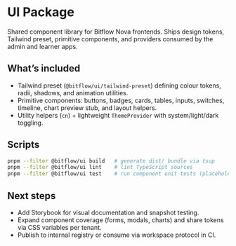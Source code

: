 # UI Package

Shared component library for Bitflow Nova frontends. Ships design tokens, Tailwind preset, primitive components, and providers consumed by the admin and learner apps.

## What’s included

- Tailwind preset (`@bitflow/ui/tailwind-preset`) defining colour tokens, radii, shadows, and animation utilities.
- Primitive components: buttons, badges, cards, tables, inputs, switches, timeline, chart preview stub, and layout helpers.
- Utility helpers (`cn`) + lightweight `ThemeProvider` with system/light/dark toggling.

## Scripts

```bash
pnpm --filter @bitflow/ui build   # generate dist/ bundle via tsup
pnpm --filter @bitflow/ui lint    # lint TypeScript sources
pnpm --filter @bitflow/ui test    # run component unit tests (placeholder)
```

## Next steps

- Add Storybook for visual documentation and snapshot testing.
- Expand component coverage (forms, modals, charts) and share tokens via CSS variables per tenant.
- Publish to internal registry or consume via workspace protocol in CI.
